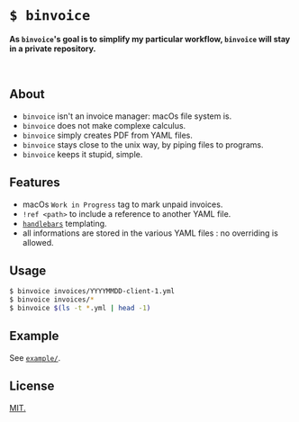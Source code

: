 # `$ binvoice`

**As `binvoice`'s goal is to simplify my particular workflow, `binvoice` will stay in a private repository.**

<br>

## About
- `binvoice` isn't an invoice manager: macOs file system is.
- `binvoice` does not make complexe calculus.
- `binvoice` simply creates PDF from YAML files.
- `binvoice` stays close to the unix way, by piping files to programs.
- `binvoice` keeps it stupid, simple.

## Features
- macOs `Work in Progress` tag to mark unpaid invoices.
- `!ref <path>` to include a reference to another YAML file.
- [`handlebars`](https://github.com/wycats/handlebars.js/) templating.
- all informations are stored in the various YAML files : no overriding is allowed.

## Usage
```sh
$ binvoice invoices/YYYYMMDD-client-1.yml
$ binvoice invoices/*
$ binvoice $(ls -t *.yml | head -1)
```

## Example

See [`example/`](example).

## License
[MIT.](https://tldrlegal.com/license/mit-license)
